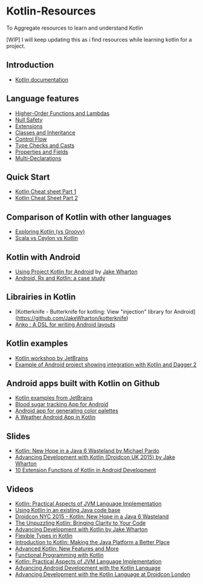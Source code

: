 # Kotlin-Resources
To Aggregate resources to learn and understand Kotlin 

[WIP] I will keep updating this as i find resources while learning kotlin for a project.

## Introduction 
* [Kotlin documentation](https://kotlinlang.org/docs/reference/)

## Language features 
* [Higher-Order Functions and Lambdas](https://kotlinlang.org/docs/reference/lambdas.html)
* [Null Safety](https://kotlinlang.org/docs/reference/null-safety.html)
* [Extensions](https://kotlinlang.org/docs/reference/extensions.html)
* [Classes and Inheritance](https://kotlinlang.org/docs/reference/classes.html#inheritance)
* [Control Flow](https://kotlinlang.org/docs/reference/control-flow.html)
* [Type Checks and Casts](https://kotlinlang.org/docs/reference/typecasts.html)
* [Properties and Fields](https://kotlinlang.org/docs/reference/properties.html)
* [Multi-Declarations](https://kotlinlang.org/docs/reference/multi-declarations.html)

## Quick Start
* [Kotlin Cheat sheet Part 1](https://gist.github.com/dodyg/5823184)
* [Kotlin Cheat Sheet Part 2](https://gist.github.com/dodyg/5616605)

## Comparison of Kotlin with other languages 
* [Exploring Kotlin (vs Groovy)](http://blog.cacoethes.co.uk/software/exploring-kotlin)
*  [Scala vs Ceylon vs Kotlin](http://blog.lunatech.com/2011/08/24/scala-ceylon-kotlin-goals)

## Kotlin with Android 
* [Using Project Kotlin for Android](https://docs.google.com/document/d/1ReS3ep-hjxWA8kZi0YqDbEhCqTt29hG8P44aA9W0DM8/edit?hl=en&forcehl=1#heading=h.96ldte2znfpc) by [Jake Wharton](https://github.com/JakeWharton)
* [Android, Rx and Kotlin: a case study](http://beust.com/weblog/2015/03/23/android-rx-and-kotlin-a-case-study/)


## Librairies in Kotlin 
* [Kotterknife - Butterknife for kotling: View "injection" library for Android]
 (https://github.com/JakeWharton/kotterknife)
* [Anko : A DSL for writing Android layouts](https://github.com/JetBrains/anko)


## Kotlin examples 
* [Kotlin workshop by JetBrains](https://github.com/JetBrains/workshop-jb)
* [Example of Android project showing integration with Kotlin and Dagger 2](https://github.com/damianpetla/kotlin-dagger-example)

## Android apps built with Kotlin on Github
* [Kotlin examples from JetBrains](https://github.com/JetBrains/kotlin-example)
* [Blood sugar tracking App for Android](https://github.com/nlefler/Glucloser)
* [Android app for generating color palettes](https://github.com/hzsweers/palettehelper)
* [A Weather Android App in Kotlin](https://github.com/dpolishuk/weather-android-kotlin)

## Slides 
* [Kotlin: New Hope in a Java 6 Wasteland by Michael Pardo
](https://speakerdeck.com/pardom/kotlin-new-hope-in-a-java-6-wasteland)
* [Advancing Development with Kotlin (Droidcon UK 2015) by Jake Wharton](https://speakerdeck.com/jakewharton/advancing-development-with-kotlin-droidcon-uk-2015)
* [10 Extension Functions of Kotlin in Android Development](https://speakerdeck.com/magiepooh/10-extension-functions-of-kotlin-in-android-development)


## Videos
* [Kotlin: Practical Aspects of JVM Language Implementation](https://www.youtube.com/watch?v=SdvFwRmyVRM)
* [Using Kotlin in an existing Java code base](https://www.youtube.com/watch?v=eDHUabQMRb4)
* [Droidcon NYC 2015 - Kotlin: New Hope in a Java 6 Wasteland](https://www.youtube.com/watch?v=0BiPmgk3nyw)
* [The Unpuzzling Kotlin: Bringing Clarity to Your Code](https://www.parleys.com/tutorial/52a753b9e4b0e619540cc4a9/)
* [Advancing Development with Kotlin by Jake Wharton](https://speakerdeck.com/jakewharton/advancing-development-with-kotlin-droidcon-uk-2015)
* [Flexible Types in Kotlin](https://www.youtube.com/watch?v=2IhT8HACc2E)
* [Introduction to Kotlin: Making the Java Platform a Better Place](https://www.youtube.com/watch?v=sP9R9Nc3sRA)
* [Advanced Kotlin: New Features and More](https://www.youtube.com/watch?v=rwsvbSve_BI)
* [Functional Programming with Kotlin](https://www.youtube.com/watch?v=AhA-Q7MOre0)
* [Kotlin: Practical Aspects of JVM Language Implementation](https://www.youtube.com/watch?v=SdvFwRmyVRM)
* [Advancing Android Development with the Kotlin Language
](http://jakewharton.com/presentation/2015-11-06-oredev/)
* [Advancing Development with the Kotlin Language at Droidcon London](https://skillsmatter.com/skillscasts/6651-advancing-development-with-the-kotlin-language)





